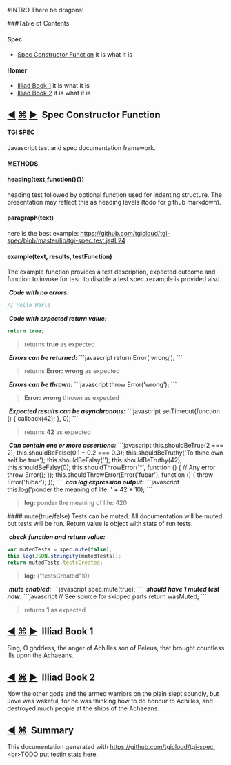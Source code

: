 #INTRO
There be dragons!    

###Table of Contents


#### Spec
- [Spec Constructor Function](#-spec-constructor-function) it is what it is

#### Homer
- [Illiad Book 1](#-illiad-book-1) it is what it is
- [Illiad Book 2](#-illiad-book-2) it is what it is



## [&#9664;](#-intro)&nbsp;[&#8984;](#table-of-contents)&nbsp;[&#9654;](#-illiad-book-1) &nbsp;Spec Constructor Function
#### TGI SPEC
Javascript test and spec documentation framework.    

#### METHODS
#### heading(text,function(){})
heading test followed by optional function used for indenting structure.  The presentation may reflect this as heading levels (todo for github markdown).    

#### paragraph(text)
here is the best example: https://github.com/tgicloud/tgi-spec/blob/master/lib/tgi-spec.test.js#L24    

#### example(text, results, testFunction)
The example function provides a test description, expected outcome and function to invoke for test.  to disable a test spec.xexample is provided also.    

&nbsp;<b><i>Code with no errors:</i></b>
```javascript
// Hello World
```
&nbsp;<b><i>Code with expected return value:</i></b>
```javascript
return true;
```
<blockquote>returns <strong>true</strong> as expected
</blockquote>
&nbsp;<b><i>Errors can be returned:</i></b>
```javascript
return Error('wrong');
```
<blockquote>returns <strong>Error: wrong</strong> as expected
</blockquote>
&nbsp;<b><i>Errors can be thrown:</i></b>
```javascript
throw Error('wrong');
```
<blockquote><strong>Error: wrong</strong> thrown as expected
</blockquote>
&nbsp;<b><i>Expected results can be asynchronous:</i></b>
```javascript
setTimeout(function () {
  callback(42);
}, 0);
```
<blockquote>returns <strong>42</strong> as expected
</blockquote>
&nbsp;<b><i>Can contain one or more assertions:</i></b>
```javascript
this.shouldBeTrue(2 === 2);
this.shouldBeFalse(0.1 + 0.2 === 0.3);
this.shouldBeTruthy('To thine own self be true');
this.shouldBeFalsy('');
this.shouldBeTruthy(42);
this.shouldBeFalsy(0);
this.shouldThrowError('*', function () { // Any error
  throw Error();
});
this.shouldThrowError(Error('fubar'), function () {
  throw Error('fubar');
});
```
&nbsp;<b><i>can log expression output:</i></b>
```javascript
this.log('ponder the meaning of life: ' + 42 * 10);
```
<blockquote><strong>log: </strong>ponder the meaning of life: 420<br></blockquote>
#### mute(true/false)
Tests can be muted.  All documentation will be muted but tests will be run.  Return value is object with stats of run tests.    

&nbsp;<b><i>check function and return value:</i></b>
```javascript
var mutedTests = spec.mute(false);
this.log(JSON.stringify(mutedTests));
return mutedTests.testsCreated;
```
<blockquote><strong>log: </strong>{"testsCreated":0}<br></blockquote>
&nbsp;<b><i>mute enabled:</i></b>
```javascript
spec.mute(true);
```
&nbsp;<b><i>should have 1 muted test now:</i></b>
```javascript
// See source for skipped parts
return wasMuted;
```
<blockquote>returns <strong>1</strong> as expected
</blockquote>

## [&#9664;](#-spec-constructor-function)&nbsp;[&#8984;](#table-of-contents)&nbsp;[&#9654;](#-illiad-book-2) &nbsp;Illiad Book 1
Sing, O goddess, the anger of Achilles son of Peleus, that brought countless ills upon the Achaeans.     

## [&#9664;](#-illiad-book-1)&nbsp;[&#8984;](#table-of-contents)&nbsp;[&#9654;](#-summary) &nbsp;Illiad Book 2
Now the other gods and the armed warriors on the plain slept soundly, but Jove was wakeful, for he was thinking how to do honour to Achilles, and destroyed much people at the ships of the Achaeans.    

## [&#9664;](#-illiad-book-2)&nbsp;[&#8984;](#table-of-contents) &nbsp;Summary
This documentation generated with https://github.com/tgicloud/tgi-spec.<br>TODO put testin stats here.    
